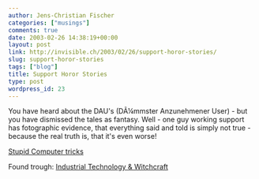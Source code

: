 ```yaml
---
author: Jens-Christian Fischer
categories: ["musings"]
comments: true
date: 2003-02-26 14:38:19+00:00
layout: post
link: http://invisible.ch/2003/02/26/support-horor-stories/
slug: support-horor-stories
tags: ["blog"]
title: Support Horor Stories
type: post
wordpress_id: 23
---
```


You have heard about the DAU's (DÃ¼mmster Anzunehmener User) - but you have dismissed the tales as fantasy. Well - one guy working support has fotographic evidence, that everything said and told is simply not true - because the real truth is, that it's even worse!

[Stupid Computer tricks](http://sct.staghosting.com/index.html)

Found trough: [Industrial Technology & Witchcraft](http://www.industrial-technology-and-witchcraft.de/index.php?id=P1249)
